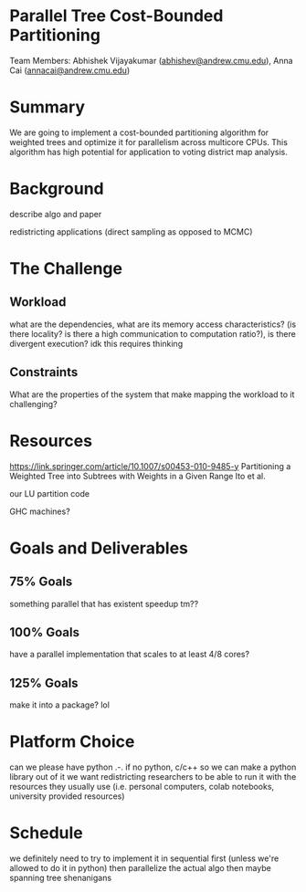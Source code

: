 # Parallel Tree Cost-Bounded Partitioning
Team Members: Abhishek Vijayakumar (abhishev@andrew.cmu.edu), Anna Cai (annacai@andrew.cmu.edu)

# Summary
We are going to implement a cost-bounded partitioning algorithm for weighted trees and optimize it for parallelism across multicore CPUs. This algorithm has high potential for application to voting district map analysis.

# Background
describe algo and paper

redistricting applications (direct sampling as opposed to MCMC)

# The Challenge

## Workload
what are the dependencies, what are its memory access characteristics? (is there locality? is there a high communication to computation ratio?), is there divergent execution?
idk this requires thinking

## Constraints
What are the properties of the system that make mapping the workload to it challenging?

# Resources
https://link.springer.com/article/10.1007/s00453-010-9485-y
Partitioning a Weighted Tree into Subtrees with Weights in a Given Range
Ito et al.

our LU partition code

GHC machines?

# Goals and Deliverables

## 75% Goals
something parallel that has existent speedup tm??

## 100% Goals
have a parallel implementation that scales to at least 4/8 cores?

## 125% Goals
make it into a package? lol

# Platform Choice
can we please have python .-.
if no python, c/c++ so we can make a python library out of it
we want redistricting researchers to be able to run it with the resources they usually use (i.e. personal computers, colab notebooks, university provided resources)

# Schedule
we definitely need to try to implement it in sequential first (unless we're allowed to do it in python)
then parallelize the actual algo
then maybe spanning tree shenanigans

